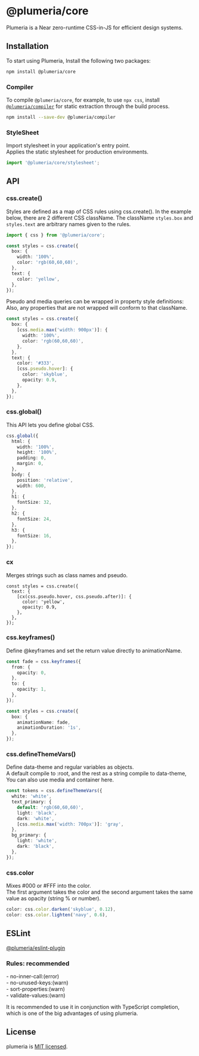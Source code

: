 # @plumeria/core

Plumeria is a Near zero-runtime CSS-in-JS for efficient design systems.

## Installation

To start using Plumeria, Install the following two packages:

```sh
npm install @plumeria/core
```

### Compiler

To compile `@plumeria/core`, for example, to use `npx css`, install  
[`@plumeria/compiler`](https://www.npmjs.com/package/@plumeria/compiler) for static extraction through the build process.

```sh
npm install --save-dev @plumeria/compiler
```

### StyleSheet

Import stylesheet in your application's entry point.  
Applies the static stylesheet for production environments.

```ts
import '@plumeria/core/stylesheet';
```

## API

### css.create()

Styles are defined as a map of CSS rules using css.create(). In the example below, there are 2 different CSS className. The className `styles.box` and `styles.text` are arbitrary names given to the rules.

```ts
import { css } from '@plumeria/core';

const styles = css.create({
  box: {
    width: '100%',
    color: 'rgb(60,60,60)',
  },
  text: {
    color: 'yellow',
  },
});
```

Pseudo and media queries can be wrapped in property style definitions:  
Also, any properties that are not wrapped will conform to that className.

```ts
const styles = css.create({
  box: {
    [css.media.max('width: 900px')]: {
      width: '100%',
      color: 'rgb(60,60,60)',
    },
  },
  text: {
    color: '#333',
    [css.pseudo.hover]: {
      color: 'skyblue',
      opacity: 0.9,
    },
  },
});
```

### css.global()

This API lets you define global CSS.

```ts
css.global({
  html: {
    width: '100%',
    height: '100%',
    padding: 0,
    margin: 0,
  },
  body: {
    position: 'relative',
    width: 600,
  },
  h1: {
    fontSize: 32,
  },
  h2: {
    fontSize: 24,
  },
  h3: {
    fontSize: 16,
  },
});
```

### cx

Merges strings such as class names and pseudo.

```tsx
const styles = css.create({
  text: {
    [cx(css.pseudo.hover, css.pseudo.after)]: {
      color: 'yellow',
      opacity: 0.9,
    },
  },
});
```

### css.keyframes()

Define @keyframes and set the return value directly to animationName.

```ts
const fade = css.keyframes({
  from: {
    opacity: 0,
  },
  to: {
    opacity: 1,
  },
});

const styles = css.create({
  box: {
    animationName: fade,
    animationDuration: '1s',
  },
});
```

### css.defineThemeVars()

Define data-theme and regular variables as objects.  
A default compile to :root, and the rest as a string compile to data-theme, You can also use media and container here.

```ts
const tokens = css.defineThemeVars({
  white: 'white',
  text_primary: {
    default: 'rgb(60,60,60)',
    light: 'black',
    dark: 'white',
    [css.media.max('width: 700px')]: 'gray',
  },
  bg_primary: {
    light: 'white',
    dark: 'black',
  },
});
```

### css.color

Mixes #000 or #FFF into the color.  
The first argument takes the color and the second argument takes the same value as opacity (string % or number).

```ts
color: css.color.darken('skyblue', 0.12),
color: css.color.lighten('navy', 0.6),
```

## ESLint

[@plumeria/eslint-plugin](https://www.npmjs.com/package/@plumeria/eslint-plugin)

### Rules: recommended

\- no-inner-call:(error)  
\- no-unused-keys:(warn)  
\- sort-properties:(warn)  
\- validate-values:(warn)

It is recommended to use it in conjunction with TypeScript completion, which is one of the big advantages of using plumeria.

## License

plumeria is [MIT licensed](https://github.com/refirst11/rscute/blob/main/LICENSE).

